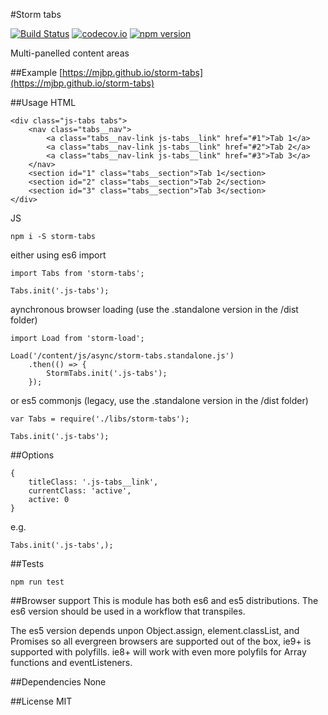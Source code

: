 #Storm tabs

[![Build Status](https://travis-ci.org/mjbp/storm-tabs.svg?branch=master)](https://travis-ci.org/mjbp/storm-tabs)
[![codecov.io](http://codecov.io/github/mjbp/storm-tabs/coverage.svg?branch=master)](http://codecov.io/github/mjbp/storm-tabs?branch=master)
[![npm version](https://badge.fury.io/js/storm-tabs.svg)](https://badge.fury.io/js/storm-tabs)

Multi-panelled content areas 

##Example
[https://mjbp.github.io/storm-tabs](https://mjbp.github.io/storm-tabs)

##Usage
HTML
```
<div class="js-tabs tabs">
    <nav class="tabs__nav">
        <a class="tabs__nav-link js-tabs__link" href="#1">Tab 1</a>
        <a class="tabs__nav-link js-tabs__link" href="#2">Tab 2</a>
        <a class="tabs__nav-link js-tabs__link" href="#3">Tab 3</a>
    </nav>
    <section id="1" class="tabs__section">Tab 1</section>
    <section id="2" class="tabs__section">Tab 2</section>
    <section id="3" class="tabs__section">Tab 3</section>
</div>
```

JS
```
npm i -S storm-tabs
```
either using es6 import
```
import Tabs from 'storm-tabs';

Tabs.init('.js-tabs');
```
aynchronous browser loading (use the .standalone version in the /dist folder)
```
import Load from 'storm-load';

Load('/content/js/async/storm-tabs.standalone.js')
    .then(() => {
        StormTabs.init('.js-tabs');
    });
```
or es5 commonjs  (legacy, use the .standalone version in the /dist folder)
```
var Tabs = require('./libs/storm-tabs');

Tabs.init('.js-tabs');
```

##Options
```
{
    titleClass: '.js-tabs__link',
    currentClass: 'active',
    active: 0
}
```

e.g.
```
Tabs.init('.js-tabs',);
```

##Tests
```
npm run test
```

##Browser support
This is module has both es6 and es5 distributions. The es6 version should be used in a workflow that transpiles.

The es5 version depends unpon Object.assign, element.classList, and Promises so all evergreen browsers are supported out of the box, ie9+ is supported with polyfills. ie8+ will work with even more polyfils for Array functions and eventListeners.

##Dependencies
None

##License
MIT
